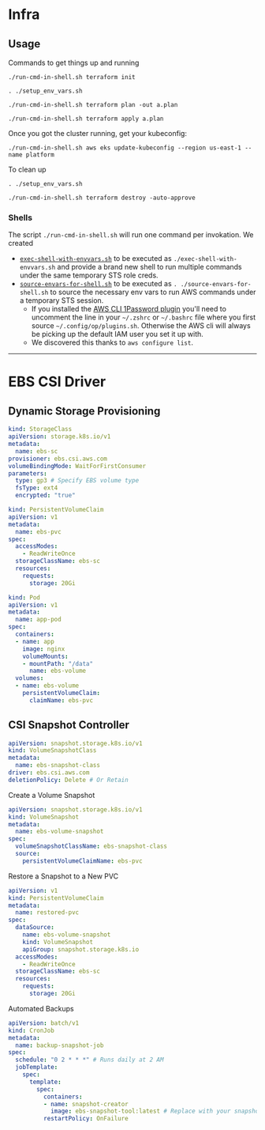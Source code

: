 # Infra

## Usage

Commands to get things up and running
```
./run-cmd-in-shell.sh terraform init

. ./setup_env_vars.sh 

./run-cmd-in-shell.sh terraform plan -out a.plan

./run-cmd-in-shell.sh terraform apply a.plan
```

Once you got the cluster running, get your kubeconfig:
```
./run-cmd-in-shell.sh aws eks update-kubeconfig --region us-east-1 --name platform
```

To clean up
```
. ./setup_env_vars.sh

./run-cmd-in-shell.sh terraform destroy -auto-approve
```

### Shells

The script `./run-cmd-in-shell.sh` will run one command per invokation.
We created
- [`exec-shell-with-envvars.sh`](./exec-shell-with-envvars.sh) to be executed as `./exec-shell-with-envvars.sh` and provide a brand new shell to run multiple commands under the same temporary STS role creds.
- [`source-envars-for-shell.sh`](./source-envars-for-shell.sh) to be executed as `. ./source-envars-for-shell.sh` to source the necessary env vars to run AWS commands under a temporary STS session.
    - If you installed the [AWS CLI 1Password plugin](https://developer.1password.com/docs/cli/shell-plugins/aws/) you'll need to uncomment the line in your `~/.zshrc` or `~/.bashrc` file where you first source `~/.config/op/plugins.sh`. Otherwise the AWS cli will always be picking up the default IAM user you set it up with.
    - We discovered this thanks to `aws configure list`.

---
# EBS CSI Driver

## Dynamic Storage Provisioning
```yaml
kind: StorageClass
apiVersion: storage.k8s.io/v1
metadata:
  name: ebs-sc
provisioner: ebs.csi.aws.com
volumeBindingMode: WaitForFirstConsumer
parameters:
  type: gp3 # Specify EBS volume type
  fsType: ext4
  encrypted: "true"
```

```yaml
kind: PersistentVolumeClaim
apiVersion: v1
metadata:
  name: ebs-pvc
spec:
  accessModes:
    - ReadWriteOnce
  storageClassName: ebs-sc
  resources:
    requests:
      storage: 20Gi
```

```yaml
kind: Pod
apiVersion: v1
metadata:
  name: app-pod
spec:
  containers:
  - name: app
    image: nginx
    volumeMounts:
    - mountPath: "/data"
      name: ebs-volume
  volumes:
  - name: ebs-volume
    persistentVolumeClaim:
      claimName: ebs-pvc
```

## CSI Snapshot Controller

```yaml
apiVersion: snapshot.storage.k8s.io/v1
kind: VolumeSnapshotClass
metadata:
  name: ebs-snapshot-class
driver: ebs.csi.aws.com
deletionPolicy: Delete # Or Retain
```

Create a Volume Snapshot

```yaml
apiVersion: snapshot.storage.k8s.io/v1
kind: VolumeSnapshot
metadata:
  name: ebs-volume-snapshot
spec:
  volumeSnapshotClassName: ebs-snapshot-class
  source:
    persistentVolumeClaimName: ebs-pvc
```

Restore a Snapshot to a New PVC

```yaml
apiVersion: v1
kind: PersistentVolumeClaim
metadata:
  name: restored-pvc
spec:
  dataSource:
    name: ebs-volume-snapshot
    kind: VolumeSnapshot
    apiGroup: snapshot.storage.k8s.io
  accessModes:
    - ReadWriteOnce
  storageClassName: ebs-sc
  resources:
    requests:
      storage: 20Gi
```

Automated Backups

```yaml
apiVersion: batch/v1
kind: CronJob
metadata:
  name: backup-snapshot-job
spec:
  schedule: "0 2 * * *" # Runs daily at 2 AM
  jobTemplate:
    spec:
      template:
        spec:
          containers:
          - name: snapshot-creator
            image: ebs-snapshot-tool:latest # Replace with your snapshot automation image
          restartPolicy: OnFailure
```
